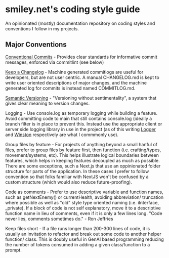 # smiley.net's coding style guide
An opinionated (mostly) documentation repository on coding styles and conventions I follow in my projects.

## Major Conventions
[Conventional Commits](https://www.conventionalcommits.org/en/v1.0.0/) - Provides clear standards for informative commit messages, enforced via commitlint (see below)

[Keep a Changelog](https://keepachangelog.com/en/1.1.0/) - Machine generated commitlogs are useful for developers, but are not user centric. A manual CHANGELOG.md is kept to write user oriented descriptions of major changes, and the machine generated log for commits is instead named COMMITLOG.md.

[Semantic Versioning](https://semver.org/) - "Versioning without sentimentality", a system that gives clear meaning to version changes.

Logging - Use console.log as temporary logging while building a feature. Avoid committing code to main that still contains console.log (ideally a branch filter is in place to prevent this. Instead use the appropriate client or server side logging library in use in the project (as of this writing [Logger](https://github.com/jonnyreeves/js-logger) and [Winston](https://github.com/winstonjs/winston) respectively are what I commmonly use).

Group files by feature - For projects of anything beyond a small hanful of files, prefer to group files by feature first, then function (i.e. crafting/types, movement/systems, etc). This helps illustrate logical boundaries between features, which helps in keeping features decoupled as much as possible. There are some exceptions, such a Next.js that use an oppinionated folder structure for parts of the application. In these cases I prefer to follow convention so that folks familiar with NextJS won't be confused by a custom structure (which would also reduce future-proofing).

Code as comments - Prefer to use descriptive variable and function names, such as getNextEnemy() or currentHealth, avoiding abbreviation/ truncation where possible as well as "old" style type oriented naming (i.e. iInterface, _private). If a block of code is not self explanatory, move it to a descriptive function name in lieu of comments, even if it is only a few lines long. "Code never lies, comments sometimes do." - Ron Jeffries

Keep files short - If a file runs longer than 200-300 lines of code, it is usually an invitation to refactor and break out some code to another helper function/ class. This is doubly useful in GenAI based programming reducing the number of tokens consumed in adding a given class/function to a prompt.

